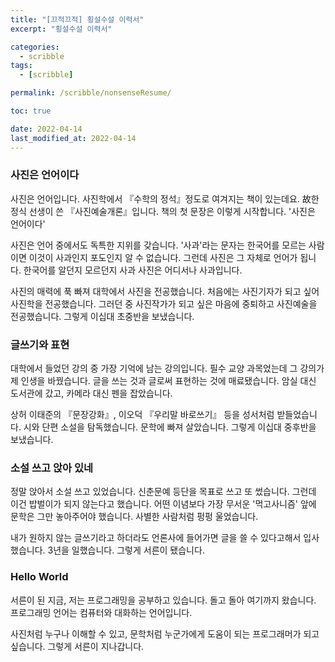 ```yaml
---
title: "[끄적끄적] 횡설수설 이력서"
excerpt: "횡설수설 이력서"

categories:
  - scribble
tags:
  - [scribble]

permalink: /scribble/nonsenseResume/

toc: true

date: 2022-04-14
last_modified_at: 2022-04-14
---
```


### 사진은 언어이다

사진은 언어입니다. 사진학에서 『수학의 정석』정도로 여겨지는 책이 있는데요. 故한정식 선생이 쓴 『사진예술개론』입니다. 책의 첫 문장은 이렇게 시작합니다. '사진은 언어이다'

사진은 언어 중에서도 독특한 지위를 갖습니다. '사과'라는 문자는 한국어를 모르는 사람이면 이것이 사과인지 포도인지 알 수 없습니다. 그런데 사진은 그 자체로 언어가 됩니다. 한국어를 알던지 모르던지 사과 사진은 어디서나 사과입니다.

사진의 매력에 푹 빠져 대학에서 사진을 전공했습니다. 처음에는 사진기자가 되고 싶어 사진학을 전공했습니다. 그러던 중 사진작가가 되고 싶은 마음에 중퇴하고 사진예술을 전공했습니다. 그렇게 이십대 초중반을 보냈습니다.

### 글쓰기와 표현

대학에서 들었던 강의 중 가장 기억에 남는 강의입니다. 필수 교양 과목었는데 그 강의가 제 인생을 바꿨습니다. 글을 쓰는 것과 글로써 표현하는 것에 매료됐습니다. 암실 대신 도서관에 갔고, 카메라 대신 펜을 잡았습니다.

상허 이태준의 『문장강화』, 이오덕 『우리말 바로쓰기』 등을 성서처럼 받들었습니다. 시와 단편 소설을 탐독했습니다. 문학에 빠져 살았습니다. 그렇게 이십대 중후반을 보냈습니다.

### 소설 쓰고 앉아 있네

정말 앉아서 소설 쓰고 있었습니다. 신춘문예 등단을 목표로 쓰고 또 썼습니다. 그런데 이건 밥벌이가 되지 않는다고 했습니다. 어떤 이념보다 가장 무서운 '먹고사니즘' 앞에 문학은 그만 놓아주어야 했습니다. 사별한 사람처럼 펑펑 울었습니다.

내가 원하지 않는 글쓰기라고 하더라도 언론사에 들어가면 글을 쓸 수 있다고해서 입사했습니다. 3년을 일했습니다. 그렇게 서른이 됐습니다.

### Hello World

서른이 된 지금, 저는 프로그래밍을 공부하고 있습니다. 돌고 돌아 여기까지 왔습니다. 프로그래밍 언어는 컴퓨터와 대화하는 언어입니다.

사진처럼 누구나 이해할 수 있고, 문학처럼 누군가에게 도움이 되는 프로그래머가 되고 싶습니다. 그렇게 서른이 지나갑니다.
